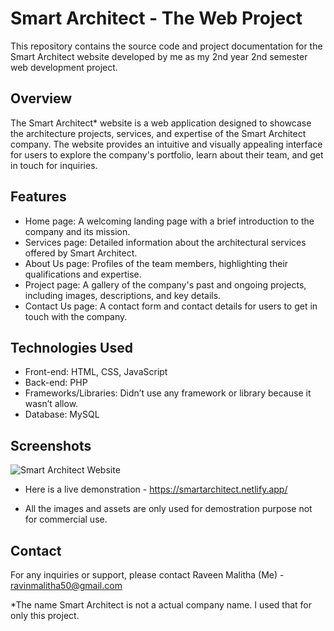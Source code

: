 # Smart Architect - The Web Project

This repository contains the source code and project documentation for the Smart Architect website developed by me as my 2nd year 2nd semester web development project.

## Overview

The Smart Architect* website is a web application designed to showcase the architecture projects, services, and expertise of the Smart Architect company. The website provides an intuitive and visually appealing interface for users to explore the company's portfolio, learn about their team, and get in touch for inquiries.

## Features

- Home page: A welcoming landing page with a brief introduction to the company and its mission.
- Services page: Detailed information about the architectural services offered by Smart Architect.
- About Us page: Profiles of the team members, highlighting their qualifications and expertise.
- Project page: A gallery of the company's past and ongoing projects, including images, descriptions, and key details.
- Contact Us page: A contact form and contact details for users to get in touch with the company.

## Technologies Used

- Front-end: HTML, CSS, JavaScript
- Back-end: PHP
- Frameworks/Libraries: Didn’t use any framework or library because it wasn’t allow.
- Database: MySQL


## Screenshots
 ![Smart Architect Website](https://github.com/Raveen522/Smart-Architect---The-Web-Project/assets/89937137/ccdce57d-21c0-47b5-b546-1c95b48e254e)



- Here is a live demonstration - https://smartarchitect.netlify.app/

- All the images and assets are only used for demostration purpose not for commercial use.
## Contact

For any inquiries or support, please contact Raveen Malitha (Me) -  ravinmalitha50@gmail.com 

*The name Smart Architect is not a actual company name. I used that for only this project. 
